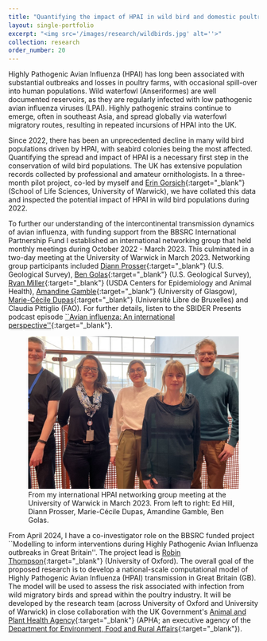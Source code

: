 ```yaml
---
title: "Quantifying the impact of HPAI in wild bird and domestic poultry populations"
layout: single-portfolio
excerpt: "<img src='/images/research/wildbirds.jpg' alt=''>"
collection: research
order_number: 20
---
```


Highly Pathogenic Avian Influenza (HPAI) has long been associated with substantial outbreaks and losses in poultry farms, with occasional spill-over into human populations. Wild waterfowl (Anseriformes) are well documented reservoirs, as they are regularly infected with low pathogenic avian influenza viruses (LPAI). Highly pathogenic strains continue to emerge, often in southeast Asia, and spread globally via waterfowl migratory routes, resulting in repeated incursions of HPAI into the UK.

Since 2022, there has been an unprecedented decline in many wild bird populations driven by HPAI, with seabird colonies being the most affected. Quantifying the spread and impact of HPAI is a necessary first step in the conservation of wild bird populations. The UK has extensive population records collected by professional and amateur ornithologists. In a three-month pilot project, co-led by myself and [Erin Gorsich](https://warwick.ac.uk/fac/sci/lifesci/people/egorsich/){:target="_blank"} (School of Life Sciences, University of Warwick), we have collated this data and inspected the potential impact of HPAI in wild bird populations during 2022.

To further our understanding of the intercontinental transmission dynamics of avian influenza, with funding support from the BBSRC International Partnership Fund I established an international networking group that held monthly meetings during October 2022 - March 2023. This culminated in a two-day meeting at the University of Warwick in March 2023. Networking group participants included [Diann Prosser](https://www.usgs.gov/staff-profiles/diann-prosser){:target="_blank"} (U.S. Geological Survey), [Ben Golas](https://www.linkedin.com/in/benjamin-golas-vmd-phd-87196a1b){:target="_blank"} (U.S. Geological Survey), [Ryan Miller](https://rsmiller.net/index.html){:target="_blank"} (USDA Centers for Epidemiology and Animal Health), [Amandine Gamble](https://amandinegamble.netlify.app){:target="_blank"} (University of Glasgow), [Marie-Cécile Dupas](https://spell.ulb.be/person/mariececile-dupas/){:target="_blank"} (Université Libre de Bruxelles) and Claudia Pittiglio (FAO). For further details, listen to the SBIDER Presents podcast episode [``Avian influenza: An international perspective''](https://sbiderpresents.podbean.com/e/sbider-presents-episode-6/){:target="_blank"}. 

<figure>
  <img src="/images/hpai_networking_meeting_March2023/hpai_networking_group_photo.jpg" alt="Networking_group photo">
  <figcaption> From my international HPAI networking group meeting at the University of Warwick in March 2023. From left to right: Ed Hill, Diann Prosser, Marie-Cécile Dupas, Amandine Gamble, Ben Golas.
 </figcaption>
</figure>

From April 2024, I have a co-investigator role on the BBSRC funded project ``Modelling to inform interventions during Highly Pathogenic Avian Influenza outbreaks in Great Britain''. The project lead is [Robin Thompson](https://www.robin-thompson.co.uk){:target="_blank"} (University of Oxford). The overall goal of the proposed research is to develop a national-scale computational model of Highly Pathogenic Avian Influenza (HPAI) transmission in Great Britain (GB). The model will be used to assess the risk associated with infection from wild migratory birds and spread within the poultry industry. It will be developed by the research team (across University of Oxford and University of Warwick) in close collaboration with the UK Government's [Animal and Plant Health Agency](https://www.gov.uk/government/organisations/animal-and-plant-health-agency){:target="_blank"} (APHA; an executive agency of the [Department for Environment, Food and Rural Affairs](https://www.gov.uk/government/organisations/department-for-environment-food-rural-affairs){:target="_blank"}).

<!-- **Preprints**: -->
